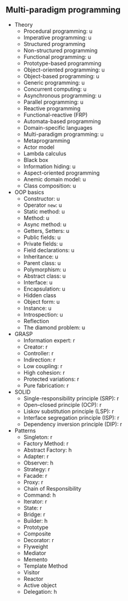 ## Multi-paradigm programming

- Theory
  - Procedural programming: u
  - Imperative programming: u
  - Structured programming
  - Non-structured programming
  - Functional programming: u
  - Prototype-based programming
  - Object-oriented programming: u
  - Object-based programming: u
  - Generic programming: u
  - Concurrent computing: u
  - Asynchronous programming: u
  - Parallel programming: u
  - Reactive programming
  - Functional-reactive (FRP)
  - Automata-based programming
  - Domain-specific languages
  - Multi-paradigm programming: u
  - Metaprogramming
  - Actor model
  - Lambda calculus
  - Black box
  - Information hiding: u
  - Aspect-oriented programming
  - Anemic domain model: u
  - Class composition: u
- OOP basics
  - Constructor: u
  - Operator `new`: u
  - Static method: u
  - Method: u
  - Async method: u
  - Getters, Setters: u
  - Public fields: u
  - Private fields: u
  - Field declarations: u
  - Inheritance: u
  - Parent class: u
  - Polymorphism: u
  - Abstract class: u
  - Interface: u
  - Encapsulation: u
  - Hidden class
  - Object form: u
  - Instance: u
  - Introspection: u
  - Reflection
  - The diamond problem: u
- GRASP
  - Information expert: r
  - Creator: r
  - Controller: r
  - Indirection: r
  - Low coupling: r
  - High cohesion: r
  - Protected variations: r
  - Pure fabrication: r
- SOLID
  - Single-responsibility principle (SRP): r
  - Open–closed principle (OCP): r
  - Liskov substitution principle (LSP): r
  - Interface segregation principle (ISP): r
  - Dependency inversion principle (DIP): r
- Patterns
  - Singleton: r
  - Factory Method: r
  - Abstract Factory: h
  - Adapter: r
  - Observer: h
  - Strategy: r
  - Facade: r
  - Proxy: r
  - Chain of Responsibility
  - Command: h
  - Iterator: r
  - State: r
  - Bridge: r
  - Builder: h
  - Prototype
  - Composite
  - Decorator: r
  - Flyweight
  - Mediator
  - Memento
  - Template Method
  - Visitor
  - Reactor
  - Active object
  - Delegation: h
